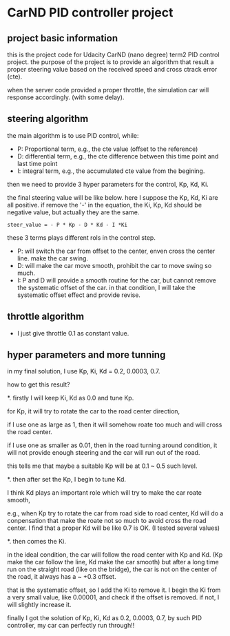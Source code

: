 # CarND PID controller project

## project basic information

this is the project code for Udacity CarND (nano degree) term2 PID control project.
the purpose of the project is to provide an algorithm that result a proper steering value based on the received speed and cross ctrack error (cte).

when the server code provided a proper throttle, the simulation car will response accordingly. (with some delay).

## steering algorithm

the main algorithm is to use PID control, while:

* P: Proportional term, e.g., the cte value (offset to the reference)
* D: differential term, e.g., the cte difference between this time point and last time point
* I: integral term, e.g., the accumulated cte value from the begining.

then we need to provide 3 hyper parameters for the control, Kp, Kd, Ki.

the final steering value will be like  below.
here I suppose the Kp, Kd, Ki are all positive.
if remove the '-' in the equation, the Ki, Kp, Kd should be negative value,
but actually they are the same.

```
steer_value = - P * Kp - D * Kd - I *Ki 
```

these 3 terms plays different rols in the control step.

* P: will switch the car from offset to the center, enven cross the center line. make the car swing.
* D: will make the car move smooth, prohibit the car to move swing so much.
* I: P and D will provide a smooth routine for the car, but cannot remove the systematic offset of the car. in that condition, I will take the systematic offset effect and provide revise.


## throttle algorithm

* I just give throttle 0.1 as constant value.

## hyper parameters and more tunning

in my final solution, I use Kp, Ki, Kd = 0.2, 0.0003, 0.7.

how to get this result?

*. firstly I will keep Ki, Kd as 0.0 and tune Kp.

for Kp, it will try to rotate the car to the road center direction, 

if I use one as large as 1, then it will somehow roate too much and will cross the road center.

if I use one as smaller as 0.01, then in the road turning around condition, it will not provide enough steering and the car will run out of the road.

this tells me that maybe a suitable Kp will be at 0.1 ~ 0.5 such level.

*. then after set the Kp, I begin to tune Kd.

I think Kd plays an important role which will try to make the car roate smooth,

e.g., when Kp try to rotate the car from road side to road center, Kd will do a conpensation that make the roate not so much to avoid cross the road center.
I find that a proper Kd will be like 0.7 is OK. (I tested several values)


*. then comes the Ki.

in the ideal condition, the car will follow the road center with Kp and Kd.
(Kp make the car follow the line, Kd make the car smooth)
but after a long time run on the straight road (like on the bridge), the car is not on the center of the road, it always has a ~ +0.3 offset.

that is the systematic offset, so I add the Ki to remove it.
I begin the Ki from a very small value, like 0.00001, and check if the offset is removed.
if not, I will slightly increase it.

finally I got the solution of Kp, Ki, Kd as  0.2, 0.0003, 0.7, by such PID controller, my car can perfectly run through!!